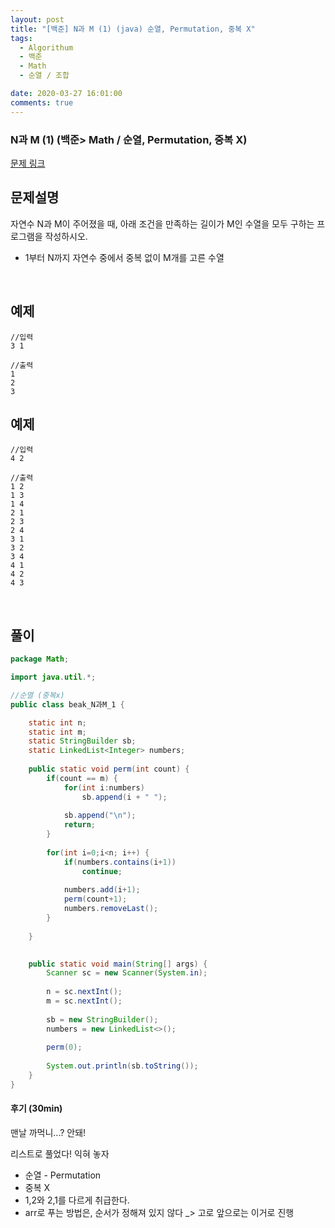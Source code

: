 ```yaml
---
layout: post
title: "[백준] N과 M (1) (java) 순열, Permutation, 중복 X"
tags:
  - Algorithum
  - 백준
  - Math
  - 순열 / 조합

date: 2020-03-27 16:01:00
comments: true
---
```




###   N과 M (1) (백준> Math / 순열, Permutation, 중복 X)

[문제 링크](https://www.acmicpc.net/problem/15649 )

## 문제설명

자연수 N과 M이 주어졌을 때, 아래 조건을 만족하는 길이가 M인 수열을 모두 구하는 프로그램을 작성하시오.

- 1부터 N까지 자연수 중에서 중복 없이 M개를 고른 수열

<br>

## 예제

```
//입력
3 1

//출력
1
2
3
```

## 예제

```
//입력
4 2

//출력
1 2
1 3
1 4
2 1
2 3
2 4
3 1
3 2
3 4
4 1
4 2
4 3
```

<br>

## 풀이

```java
package Math;

import java.util.*;

//순열 (중복x)
public class beak_N과M_1 {

	static int n;
	static int m;
	static StringBuilder sb;
	static LinkedList<Integer> numbers;
	
	public static void perm(int count) {
		if(count == m) {
			for(int i:numbers)
				sb.append(i + " ");
			
			sb.append("\n");
			return;
		}
		
		for(int i=0;i<n; i++) {
			if(numbers.contains(i+1))
				continue;
			
			numbers.add(i+1);
			perm(count+1);
			numbers.removeLast();
		}
		
	}

	
	public static void main(String[] args) {
		Scanner sc = new Scanner(System.in);
		
		n = sc.nextInt();
		m = sc.nextInt();
		
		sb = new StringBuilder();
		numbers = new LinkedList<>();
		
		perm(0);
			
		System.out.println(sb.toString());
	}
}
```

#### 후기 (30min)

맨날 까먹니...? 안돼! <br>

리스트로 풀었다! 익혀 놓자

* 순열 - Permutation
* 중복 X
* 1,2와 2,1를 다르게 취급한다.
* arr로 푸는 방법은, 순서가 정해져 있지 않다 _> 고로 앞으로는 이거로 진행